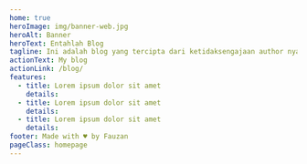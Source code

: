 ```yaml
---
home: true
heroImage: img/banner-web.jpg
heroAlt: Banner
heroText: Entahlah Blog
tagline: Ini adalah blog yang tercipta dari ketidaksengajaan author nya.
actionText: My blog
actionLink: /blog/
features:
  - title: Lorem ipsum dolor sit amet
    details:
  - title: Lorem ipsum dolor sit amet
    details: 
  - title: Lorem ipsum dolor sit amet
    details:
footer: Made with ♥️ by Fauzan
pageClass: homepage
---
```

